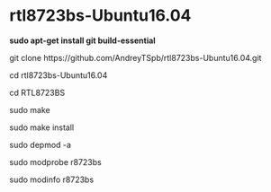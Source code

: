 # rtl8723bs-Ubuntu16.04

<p><b>sudo apt-get install git build-essential</b></p>

<p>git clone https://github.com/AndreyTSpb/rtl8723bs-Ubuntu16.04.git</p>
<p>cd rtl8723bs-Ubuntu16.04</p>
<p>cd RTL8723BS </p>
<p>sudo make </p>
<p>sudo make install </p>
<p>sudo depmod -a </p>
<p>sudo modprobe r8723bs </p>
<p>sudo modinfo r8723bs</p>
